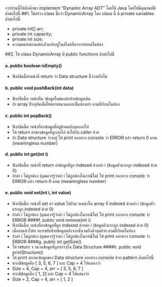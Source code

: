 การบ้านนี้ให้นักศึกษา implement “Dynamic Array ADT” 
โดยใช้ Java โดยให้มีคุณสมบัติดังต่อไปนี้
##1. ให้สร้าง class ชื่อว่า DynamicArray โดย class นี้ มี private variables ดังต่อไปนี้
* private int[] arr;
* private int capacity;
* private int size;
* ความหมายของแต่ละตัวแปรอยู่ในสไลด์ที่อาจารย์สอนในห้อง

##2. ให้ class DynamicArray มี public functions ดังต่อไปนี้
#### a. public boolean isEmpty()
* ฟังก์ชันนี้ทำหน้าที่ return ว่า Data structure นี้ว่างหรือไม่
#### b. public void pushBack(int data)
 * ฟังก์ชันนี้ท าหน้าที่น าข้อมูลใหม่มาต่อท้ายข้อมูลเดิม
 * ถ้า array ปัจจุบันเต็มให้ขยายขนาดออกเป็นสองเท่า ตามที่เรียนในห้อง
#### c. public int popBack()
 * ฟังก์ชันนี้ท าหน้าที่ลบข้อมูลที่อยู่ด้านหลังสุดออกไป
 * ให้ return ค่าของข้อมูลที่ถูกลบไป ส่งให้กับ caller ด้วย
 * ถ้า Data structure ว่างอยู่ ให้ print ออกทาง console ว่า ERROR แล้ว return 0 แทน
(meaningless number)
#### d. public int get(int i)
 * ฟังก์ชันนี้ท าหน้าที่ return ค่าข้อมูลที่ถูก indexed ด้วยค่า i (ข้อมูลตัวแรกถูก indexed ด้วย 0)
 * ถ้าค่า i ไม่ถูกต้อง (คุณควรรู้ว่าค่า i ไม่ถูกต้องในกรณีใด) ให้ print ออกทาง console ว่า ERROR
แล้ว return 0 แทน (meaningless number)
#### e. public void set(int i, int value)
 * ฟังก์ชันนี้ท าหน้าที่ set ค่า value ไปยังต าแหน่งใน array ที่ indexed ด้วยค่า i (ข้อมูลตัวแรกถูก
indexed ด้วย 0)
 * ถ้าค่า i ไม่ถูกต้อง (คุณควรรู้ว่าค่า i ไม่ถูกต้องในกรณีใด) ให้ print ออกทาง console ว่า ERROR
####f. public void remove(int i)
 * ฟังก์ชันนี้ท าหน้าที่ลบข้อมูลที่ถูก indexed ด้วยค่า i (ข้อมูลตัวแรกถูก indexed ด้วย 0)
 * เมื่อลบแล้วให้ท าการขยับซ้ายข้อมูลหลังจากนั้นจนถึงตัวสุดท้าย ตามที่เรียนในห้อง
 * ถ้าค่า i ไม่ถูกต้อง (คุณควรรู้ว่าค่า i ไม่ถูกต้องในกรณีใด) ให้ print ออกทาง console ว่า ERROR
####g. public int getSize()
 * ให้ return จ านวนข้อมูลที่ถูกบรรจุใน Data Structure
####h. public void printStructure()
 * ให้ print สถานะข้อมูลของ Data structure ออกทาง console ด้วย pattern ดังต่อไปนี้
 * หากมีข้อมูลคือ [ 3, 5, 6, 7 ] และ Cap = 4 ให้แสดงว่า
 * Size = 4, Cap = 4, arr = [ 3, 5, 6, 7 ]
 * หากมีข้อมูลคือ [ 1, 2] และ Cap = 4 ให้แสดงว่า
 * Size = 2, Cap = 4, arr = [ 1, 2 ]
